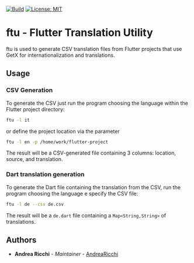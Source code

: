 [![Build](https://github.com/amarula/ftu/actions/workflows/build.yml/badge.svg)](https://github.com/amarula/ftu/actions/workflows/build.yml)
[![License: MIT](https://img.shields.io/badge/License-MIT-yellow.svg)](https://opensource.org/licenses/MIT)

# ftu - Flutter Translation Utility

ftu is used to generate CSV translation files from Flutter projects that use GetX for internationalization and translations.

## Usage

### CSV Generation

To generate the CSV just run the program choosing the language within the Flutter project directory:
```bash
ftu -l it
```

or define the project location via the parameter
```bash
ftu -l en -p /home/work/flutter-project
```

The result will be a CSV-generated file containing 3 columns: location, source, and translation.

### Dart translation generation

To generate the Dart file containing the translation from the CSV, run the program choosing the language e specify the 
CSV file:
```bash
ftu -l de --csv de.csv
```

The result will be a `de.dart` file containing a `Map<String,String>` of translations.

## Authors
 * **Andrea Ricchi** - *Maintainer* - [AndreaRicchi](https://github.com/AndreaRicchi)
